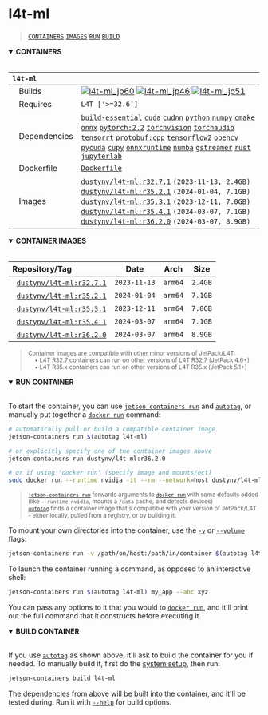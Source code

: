 # l4t-ml

> [`CONTAINERS`](#user-content-containers) [`IMAGES`](#user-content-images) [`RUN`](#user-content-run) [`BUILD`](#user-content-build)

<details open>
<summary><b><a id="containers">CONTAINERS</a></b></summary>
<br>

| **`l4t-ml`** | |
| :-- | :-- |
| &nbsp;&nbsp;&nbsp;Builds | [![`l4t-ml_jp60`](https://img.shields.io/github/actions/workflow/status/dusty-nv/jetson-containers/l4t-ml_jp60.yml?label=l4t-ml:jp60)](https://github.com/dusty-nv/jetson-containers/actions/workflows/l4t-ml_jp60.yml) [![`l4t-ml_jp46`](https://img.shields.io/github/actions/workflow/status/dusty-nv/jetson-containers/l4t-ml_jp46.yml?label=l4t-ml:jp46)](https://github.com/dusty-nv/jetson-containers/actions/workflows/l4t-ml_jp46.yml) [![`l4t-ml_jp51`](https://img.shields.io/github/actions/workflow/status/dusty-nv/jetson-containers/l4t-ml_jp51.yml?label=l4t-ml:jp51)](https://github.com/dusty-nv/jetson-containers/actions/workflows/l4t-ml_jp51.yml) |
| &nbsp;&nbsp;&nbsp;Requires | `L4T ['>=32.6']` |
| &nbsp;&nbsp;&nbsp;Dependencies | [`build-essential`](/packages/build/build-essential) [`cuda`](/packages/cuda/cuda) [`cudnn`](/packages/cuda/cudnn) [`python`](/packages/build/python) [`numpy`](/packages/numpy) [`cmake`](/packages/build/cmake/cmake_pip) [`onnx`](/packages/onnx) [`pytorch:2.2`](/packages/pytorch) [`torchvision`](/packages/pytorch/torchvision) [`torchaudio`](/packages/pytorch/torchaudio) [`tensorrt`](/packages/tensorrt) [`protobuf:cpp`](/packages/build/protobuf/protobuf_cpp) [`tensorflow2`](/packages/tensorflow) [`opencv`](/packages/opencv) [`pycuda`](/packages/cuda/pycuda) [`cupy`](/packages/cuda/cupy) [`onnxruntime`](/packages/onnxruntime) [`numba`](/packages/numba) [`gstreamer`](/packages/gstreamer) [`rust`](/packages/build/rust) [`jupyterlab`](/packages/jupyterlab) |
| &nbsp;&nbsp;&nbsp;Dockerfile | [`Dockerfile`](Dockerfile) |
| &nbsp;&nbsp;&nbsp;Images | [`dustynv/l4t-ml:r32.7.1`](https://hub.docker.com/r/dustynv/l4t-ml/tags) `(2023-11-13, 2.4GB)`<br>[`dustynv/l4t-ml:r35.2.1`](https://hub.docker.com/r/dustynv/l4t-ml/tags) `(2024-01-04, 7.1GB)`<br>[`dustynv/l4t-ml:r35.3.1`](https://hub.docker.com/r/dustynv/l4t-ml/tags) `(2023-12-11, 7.0GB)`<br>[`dustynv/l4t-ml:r35.4.1`](https://hub.docker.com/r/dustynv/l4t-ml/tags) `(2024-03-07, 7.1GB)`<br>[`dustynv/l4t-ml:r36.2.0`](https://hub.docker.com/r/dustynv/l4t-ml/tags) `(2024-03-07, 8.9GB)` |

</details>

<details open>
<summary><b><a id="images">CONTAINER IMAGES</a></b></summary>
<br>

| Repository/Tag | Date | Arch | Size |
| :-- | :--: | :--: | :--: |
| &nbsp;&nbsp;[`dustynv/l4t-ml:r32.7.1`](https://hub.docker.com/r/dustynv/l4t-ml/tags) | `2023-11-13` | `arm64` | `2.4GB` |
| &nbsp;&nbsp;[`dustynv/l4t-ml:r35.2.1`](https://hub.docker.com/r/dustynv/l4t-ml/tags) | `2024-01-04` | `arm64` | `7.1GB` |
| &nbsp;&nbsp;[`dustynv/l4t-ml:r35.3.1`](https://hub.docker.com/r/dustynv/l4t-ml/tags) | `2023-12-11` | `arm64` | `7.0GB` |
| &nbsp;&nbsp;[`dustynv/l4t-ml:r35.4.1`](https://hub.docker.com/r/dustynv/l4t-ml/tags) | `2024-03-07` | `arm64` | `7.1GB` |
| &nbsp;&nbsp;[`dustynv/l4t-ml:r36.2.0`](https://hub.docker.com/r/dustynv/l4t-ml/tags) | `2024-03-07` | `arm64` | `8.9GB` |

> <sub>Container images are compatible with other minor versions of JetPack/L4T:</sub><br>
> <sub>&nbsp;&nbsp;&nbsp;&nbsp;• L4T R32.7 containers can run on other versions of L4T R32.7 (JetPack 4.6+)</sub><br>
> <sub>&nbsp;&nbsp;&nbsp;&nbsp;• L4T R35.x containers can run on other versions of L4T R35.x (JetPack 5.1+)</sub><br>
</details>

<details open>
<summary><b><a id="run">RUN CONTAINER</a></b></summary>
<br>

To start the container, you can use [`jetson-containers run`](/docs/run.md) and [`autotag`](/docs/run.md#autotag), or manually put together a [`docker run`](https://docs.docker.com/engine/reference/commandline/run/) command:
```bash
# automatically pull or build a compatible container image
jetson-containers run $(autotag l4t-ml)

# or explicitly specify one of the container images above
jetson-containers run dustynv/l4t-ml:r36.2.0

# or if using 'docker run' (specify image and mounts/ect)
sudo docker run --runtime nvidia -it --rm --network=host dustynv/l4t-ml:r36.2.0
```
> <sup>[`jetson-containers run`](/docs/run.md) forwards arguments to [`docker run`](https://docs.docker.com/engine/reference/commandline/run/) with some defaults added (like `--runtime nvidia`, mounts a `/data` cache, and detects devices)</sup><br>
> <sup>[`autotag`](/docs/run.md#autotag) finds a container image that's compatible with your version of JetPack/L4T - either locally, pulled from a registry, or by building it.</sup>

To mount your own directories into the container, use the [`-v`](https://docs.docker.com/engine/reference/commandline/run/#volume) or [`--volume`](https://docs.docker.com/engine/reference/commandline/run/#volume) flags:
```bash
jetson-containers run -v /path/on/host:/path/in/container $(autotag l4t-ml)
```
To launch the container running a command, as opposed to an interactive shell:
```bash
jetson-containers run $(autotag l4t-ml) my_app --abc xyz
```
You can pass any options to it that you would to [`docker run`](https://docs.docker.com/engine/reference/commandline/run/), and it'll print out the full command that it constructs before executing it.
</details>
<details open>
<summary><b><a id="build">BUILD CONTAINER</b></summary>
<br>

If you use [`autotag`](/docs/run.md#autotag) as shown above, it'll ask to build the container for you if needed.  To manually build it, first do the [system setup](/docs/setup.md), then run:
```bash
jetson-containers build l4t-ml
```
The dependencies from above will be built into the container, and it'll be tested during.  Run it with [`--help`](/jetson_containers/build.py) for build options.
</details>

